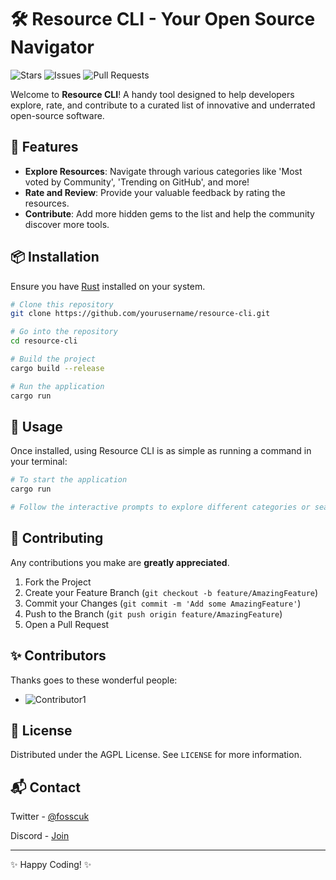 # 🛠 Resource CLI - Your Open Source Navigator

![Stars](https://img.shields.io/github/stars/FOSS-Community/resource-cli?style=social)
![Issues](https://img.shields.io/github/issues/FOSS-Community/resource-cli)
![Pull Requests](https://img.shields.io/github/issues-pr/FOSS-Community/resource-cli)

Welcome to **Resource CLI**! A handy tool designed to help developers explore, rate, and contribute to a curated list of innovative and underrated open-source software.

## 🌟 Features

- **Explore Resources**: Navigate through various categories like 'Most voted by Community', 'Trending on GitHub', and more!
- **Rate and Review**: Provide your valuable feedback by rating the resources. 
- **Contribute**: Add more hidden gems to the list and help the community discover more tools.

## 📦 Installation

Ensure you have [Rust](https://www.rust-lang.org/tools/install) installed on your system.

```bash
# Clone this repository
git clone https://github.com/yourusername/resource-cli.git

# Go into the repository
cd resource-cli

# Build the project
cargo build --release

# Run the application
cargo run
```

## 🚀 Usage

Once installed, using Resource CLI is as simple as running a command in your terminal:

```bash
# To start the application
cargo run

# Follow the interactive prompts to explore different categories or search for resources!
```

## 🤝 Contributing

Any contributions you make are **greatly appreciated**.

1. Fork the Project
2. Create your Feature Branch (`git checkout -b feature/AmazingFeature`)
3. Commit your Changes (`git commit -m 'Add some AmazingFeature'`)
4. Push to the Branch (`git push origin feature/AmazingFeature`)
5. Open a Pull Request

## ✨ Contributors

Thanks goes to these wonderful people:

- ![Contributor1](https://github.com/vivekpal1.png?size=50)

## 📜 License

Distributed under the AGPL License. See `LICENSE` for more information.

## 📬 Contact

Twitter - [@fosscuk](https://twitter.com/fosscuk)

Discord - [Join](https://discord.gg/zh2UmCxjVj)

---

✨ Happy Coding! ✨
